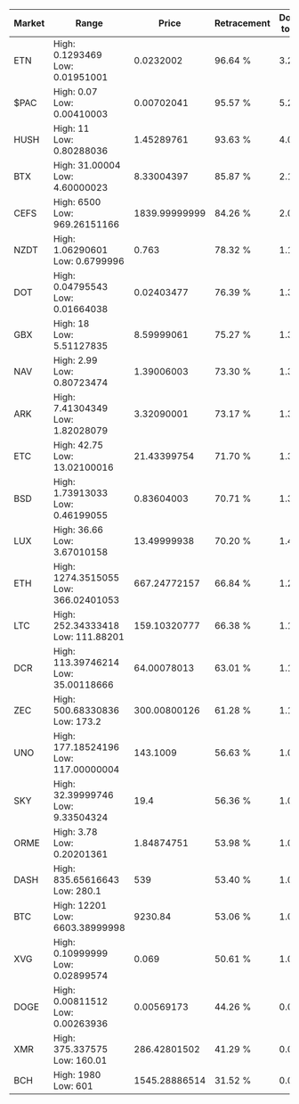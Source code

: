 | Market | Range | Price| Retracement | Doubles to 50% |
| --- | --- | --- | --- | --- |
| ETN | High: 0.1293469<br />Low: 0.01951001 | 0.0232002 | 96.64 % | 3.21 |
| $PAC | High: 0.07<br />Low: 0.00410003 | 0.00702041 | 95.57 % | 5.28 |
| HUSH | High: 11<br />Low: 0.80288036 | 1.45289761 | 93.63 % | 4.06 |
| BTX | High: 31.00004<br />Low: 4.60000023 | 8.33004397 | 85.87 % | 2.14 |
| CEFS | High: 6500<br />Low: 969.26151166 | 1839.99999999 | 84.26 % | 2.03 |
| NZDT | High: 1.06290601<br />Low: 0.6799996 | 0.763 | 78.32 % | 1.14 |
| DOT | High: 0.04795543<br />Low: 0.01664038 | 0.02403477 | 76.39 % | 1.34 |
| GBX | High: 18<br />Low: 5.51127835 | 8.59999061 | 75.27 % | 1.37 |
| NAV | High: 2.99<br />Low: 0.80723474 | 1.39006003 | 73.30 % | 1.37 |
| ARK | High: 7.41304349<br />Low: 1.82028079 | 3.32090001 | 73.17 % | 1.39 |
| ETC | High: 42.75<br />Low: 13.02100016 | 21.43399754 | 71.70 % | 1.30 |
| BSD | High: 1.73913033<br />Low: 0.46199055 | 0.83604003 | 70.71 % | 1.32 |
| LUX | High: 36.66<br />Low: 3.67010158 | 13.49999938 | 70.20 % | 1.49 |
| ETH | High: 1274.3515055<br />Low: 366.02401053 | 667.24772157 | 66.84 % | 1.23 |
| LTC | High: 252.34333418<br />Low: 111.88201 | 159.10320777 | 66.38 % | 1.14 |
| DCR | High: 113.39746214<br />Low: 35.00118666 | 64.00078013 | 63.01 % | 1.16 |
| ZEC | High: 500.68330836<br />Low: 173.2 | 300.00800126 | 61.28 % | 1.12 |
| UNO | High: 177.18524196<br />Low: 117.00000004 | 143.1009 | 56.63 % | 1.03 |
| SKY | High: 32.39999746<br />Low: 9.33504324 | 19.4 | 56.36 % | 1.08 |
| ORME | High: 3.78<br />Low: 0.20201361 | 1.84874751 | 53.98 % | 1.08 |
| DASH | High: 835.65616643<br />Low: 280.1 | 539 | 53.40 % | 1.04 |
| BTC | High: 12201<br />Low: 6603.38999998 | 9230.84 | 53.06 % | 1.02 |
| XVG | High: 0.10999999<br />Low: 0.02899574 | 0.069 | 50.61 % | 1.01 |
| DOGE | High: 0.00811512<br />Low: 0.00263936 | 0.00569173 | 44.26 % | 0.00 |
| XMR | High: 375.337575<br />Low: 160.01 | 286.42801502 | 41.29 % | 0.00 |
| BCH | High: 1980<br />Low: 601 | 1545.28886514 | 31.52 % | 0.00 |
